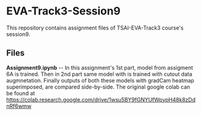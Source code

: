 # EVA-Track3-Session9
This repository contains assignment files of TSAI-EVA-Track3 course's session9.


## Files

**Assignment9.ipynb**
-- In this assignment's 1st part, model from assigment 6A is trained. Then in 2nd part same model with is trained with cutout data augmnetation. Finally outputs of both these models with gradCam heatmap superimposed, are compared side-by-side. The original google colab can be found at https://colab.research.google.com/drive/1wsu5BY9fGNYUfWpypH48k8zDdnRf6wmw

 
